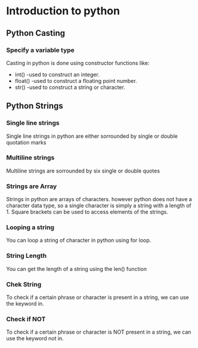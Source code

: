 # Introduction to python
## Python Casting
### Specify a variable type
Casting in python is done using constructor functions like:
* int() -used to construct an integer.
* float() -used to construct a floating point number.
* str() -used to construct a string or character.

## Python Strings
### Single line strings
Single line strings in python are either sorrounded by single or double quotation marks
### Multiline strings
Multiline strings are sorrounded by six single or double quotes
### Strings are Array
Strings in python are arrays of characters.
however python does not have a character data type, so a single character is simply a string with a length of 1.
Square brackets can be used to access elements of the strings.
### Looping a string
You can loop a string of character in python using for loop.
### String Length
You can get the length of a string using the len() function
### Chek String
To check if a certain phrase or character is present in a string, we can use the keyword in.
### Check if NOT
To check if a certain phrase or character is NOT present in a string, we can use the keyword not in.